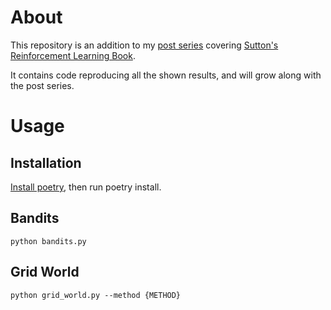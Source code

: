 # About

This repository is an addition to my [post series](https://medium.com/@hrmnmichaels) covering [Sutton's Reinforcement Learning Book](http://incompleteideas.net/book/RLbook2020.pdf). 

It contains code reproducing all the shown results, and will grow along with the post series.

# Usage

## Installation

[Install poetry](https://medium.com/towards-data-science/dependency-management-with-poetry-f1d598591161), then run poetry install.

## Bandits

    python bandits.py

## Grid World

    python grid_world.py --method {METHOD}
